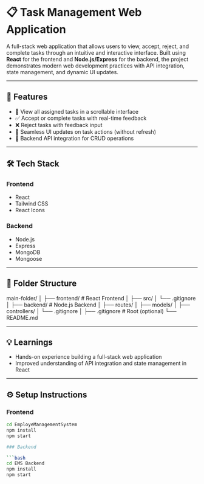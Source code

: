 # 📋 Task Management Web Application

A full-stack web application that allows users to view, accept, reject, and complete tasks through an intuitive and interactive interface. Built using **React** for the frontend and **Node.js/Express** for the backend, the project demonstrates modern web development practices with API integration, state management, and dynamic UI updates.

---

## 🚀 Features

- 🧾 View all assigned tasks in a scrollable interface  
- ✅ Accept or complete tasks with real-time feedback  
- ❌ Reject tasks with feedback input  
- 🔄 Seamless UI updates on task actions (without refresh)  
- 📡 Backend API integration for CRUD operations  

---

## 🛠️ Tech Stack

### Frontend
- React  
- Tailwind CSS  
- React Icons  

### Backend
- Node.js  
- Express  
- MongoDB  
- Mongoose  

---

## 📁 Folder Structure

main-folder/ │ ├── frontend/ # React Frontend │ ├── src/ │ └── .gitignore │ ├── backend/ # Node.js Backend │ ├── routes/ │ ├── models/ │ ├── controllers/ │ └── .gitignore │ ├── .gitignore # Root (optional) └── README.md

---

## 💡 Learnings

- Hands-on experience building a full-stack web application  
- Improved understanding of API integration and state management in React  

---

## ⚙️ Setup Instructions

### Frontend

```bash
cd EmployeManagementSystem
npm install
npm start

### Backend

```bash
cd EMS Backend
npm install
npm start